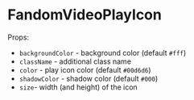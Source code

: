 # FandomVideoPlayIcon

Props:
- `backgroundColor` - background color (default `#fff`)
- `className` - additional class name
- `color` - play icon color (default `#00d6d6`)
- `shadowColor` - shadow color (default `#000`)
- `size`- width (and height) of the icon
